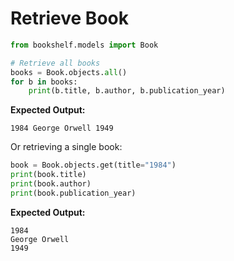 # Retrieve Book

```python
from bookshelf.models import Book

# Retrieve all books
books = Book.objects.all()
for b in books:
    print(b.title, b.author, b.publication_year)
```

**Expected Output:**

```
1984 George Orwell 1949
```

Or retrieving a single book:

```python
book = Book.objects.get(title="1984")
print(book.title)
print(book.author)
print(book.publication_year)
```

**Expected Output:**

```
1984
George Orwell
1949
```
